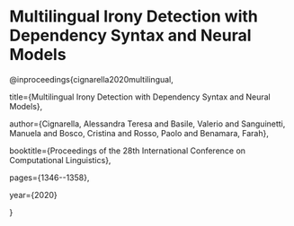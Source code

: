 # **Multilingual Irony Detection with Dependency Syntax and Neural Models**

@inproceedings{cignarella2020multilingual,

  title={Multilingual Irony Detection with Dependency Syntax and Neural Models},
  
  author={Cignarella, Alessandra Teresa and Basile, Valerio and Sanguinetti, Manuela and Bosco, Cristina and Rosso, Paolo and Benamara, Farah},
  
  booktitle={Proceedings of the 28th International Conference on Computational Linguistics},
  
  pages={1346--1358},
  
  year={2020}
  
}
